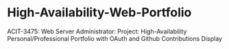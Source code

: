 # High-Availability-Web-Portfolio
ACIT-3475: Web Server Administrator: Project: High-Availability Personal/Professional Portfolio with OAuth and Github Contributions Display

